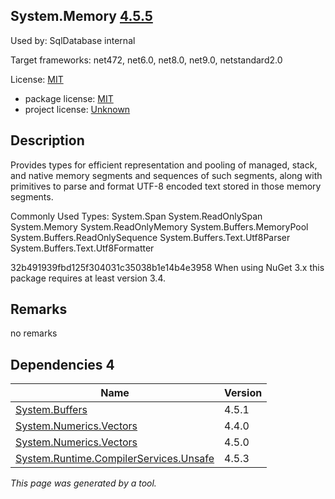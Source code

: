 System.Memory [4.5.5](https://www.nuget.org/packages/System.Memory/4.5.5)
--------------------

Used by: SqlDatabase internal

Target frameworks: net472, net6.0, net8.0, net9.0, netstandard2.0

License: [MIT](../../../../licenses/mit) 

- package license: [MIT](https://github.com/dotnet/corefx/blob/master/LICENSE.TXT) 
- project license: [Unknown](https://dot.net/) 

Description
-----------
Provides types for efficient representation and pooling of managed, stack, and native memory segments and sequences of such segments, along with primitives to parse and format UTF-8 encoded text stored in those memory segments.

Commonly Used Types:
System.Span
System.ReadOnlySpan
System.Memory
System.ReadOnlyMemory
System.Buffers.MemoryPool
System.Buffers.ReadOnlySequence
System.Buffers.Text.Utf8Parser
System.Buffers.Text.Utf8Formatter
 
32b491939fbd125f304031c35038b1e14b4e3958 
When using NuGet 3.x this package requires at least version 3.4.

Remarks
-----------
no remarks


Dependencies 4
-----------

|Name|Version|
|----------|:----|
|[System.Buffers](../../../../packages/nuget.org/system.buffers/4.5.1)|4.5.1|
|[System.Numerics.Vectors](../../../../packages/nuget.org/system.numerics.vectors/4.4.0)|4.4.0|
|[System.Numerics.Vectors](../../../../packages/nuget.org/system.numerics.vectors/4.5.0)|4.5.0|
|[System.Runtime.CompilerServices.Unsafe](../../../../packages/nuget.org/system.runtime.compilerservices.unsafe/4.5.3)|4.5.3|

*This page was generated by a tool.*